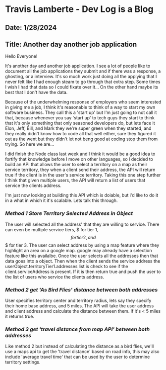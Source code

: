 # Travis Lamberte - Dev Log is a Blog

## Date: 1/28/2024

## Title: Another day another job application

Hello Everyone!

It's another day and another job application. I see a lot of people like to document all the job applications they submit and if there was a response, a ghosting, or a interview. It's so much work just doing all the applying that I never felt like I had enough steam to go through that extra step. Some times I wish I had that data so I could fixate over it... On the other hand maybe its best that I don't have the data.

Because of the underwhelming response of employers who seem interested in giving me a job, I think it's reasonable to think of a way to start my own software business. They call this a 'start up' but I'm just going to not call it that, because whenever you say 'start up' to tech guys they start to think that it's only something that only seasoned developers do, but lets face it Elon, Jeff, Bill, and Mark they we're super green when they started, and they really didn't know how to code all that well either, sure they figured it out as the went but they didn't let not beng good at coding stop them from trying. So here we are...

I did finish the Node class last week and I think it would be a good idea to fortify that knowledge before I move on other languages, so I decided to build an API that allows the user to select a territory on a map as their service territory, they when a client send their address, the API will return true if the client is in the user's service territory. Taking this one step further I think that given multiple users, the API will return a list of users that service the clients address.

I'm just now looking at building this API which is doiable, but i'd like to do it in a what in which it it's scalable. Lets talk this through.

### _Method 1 Store Territory Selected Address in Object_

The user will selected all the address' that they are willing to service. There can even be multiple service tiers, $ for tier 1, $$ for tier 2, and $$$ for tier 3. The user can select address by using a map feature where they highlight an area on a google map. google may already have a selection feature like this availalbe. Once the user selects all the addresses then that data goes into a object. Then when the client sends the service address the userObject.territoryTier1.addresses list is check to see if the client.serviceAddress is present. If it is then return true and push the user to the list of users who service the clients address.

### _Method 2 get 'As Bird Flies' distance between both addresses_

User specifies territory center and territory radius, lets say they specify their home base address, and 5 miles. The API will take the user address and client address and calculate the distance between them. If it's < 5 miles it returns true.

### _Method 3 get 'travel distance from map API' between both addresses_

Like method 2 but instead of calculating the distance as a bird flies, we'll use a maps api to get the 'travel distance' based on road info, this may also include 'average travel time' that can be used by the user to determine territory settings.
